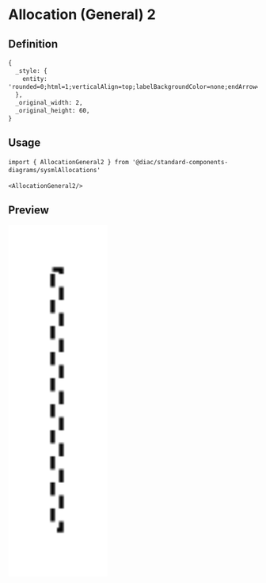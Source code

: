 # Allocation (General) 2

## Definition

```
{
  _style: { 
    entity: 'rounded=0;html=1;verticalAlign=top;labelBackgroundColor=none;endArrow=open;dashed=1;endSize=12;',
  },
  _original_width: 2,
  _original_height: 60,
}
```

## Usage

```
import { AllocationGeneral2 } from '@diac/standard-components-diagrams/sysmlAllocations'

<AllocationGeneral2/>
```

## Preview

<img src="./allocation-general-2.png" width="200"/>
